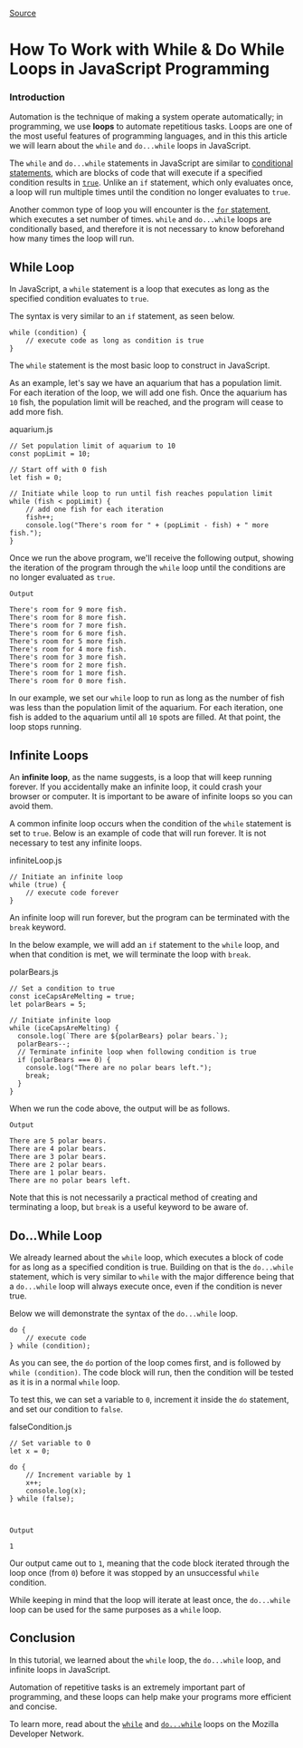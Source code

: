 
[Source](https://www.digitalocean.com/community/tutorials/using-while-and-do-while-loops-in-javascript "Permalink to How To Work with While & Do While Loops in JavaScript Programming")

# How To Work with While & Do While Loops in JavaScript Programming

### Introduction

Automation is the technique of making a system operate automatically; in programming, we use **loops** to automate repetitious tasks. Loops are one of the most useful features of programming languages, and in this this article we will learn about the `while` and `do...while` loops in JavaScript.

The `while` and `do...while` statements in JavaScript are similar to [conditional statements][1], which are blocks of code that will execute if a specified condition results in [`true`][2]. Unlike an `if` statement, which only evaluates once, a loop will run multiple times until the condition no longer evaluates to `true`.

Another common type of loop you will encounter is the [`for` statement][3], which executes a set number of times. `while` and `do...while` loops are conditionally based, and therefore it is not necessary to know beforehand how many times the loop will run.

## While Loop

In JavaScript, a `while` statement is a loop that executes as long as the specified condition evaluates to `true`.

The syntax is very similar to an `if` statement, as seen below.
    
    
    while (condition) {
        // execute code as long as condition is true
    }
    

The `while` statement is the most basic loop to construct in JavaScript.

As an example, let's say we have an aquarium that has a population limit. For each iteration of the loop, we will add one fish. Once the aquarium has `10` fish, the population limit will be reached, and the program will cease to add more fish.

aquarium.js
    
    
    // Set population limit of aquarium to 10
    const popLimit = 10;
    
    // Start off with 0 fish
    let fish = 0;
    
    // Initiate while loop to run until fish reaches population limit
    while (fish < popLimit) {
        // add one fish for each iteration
        fish++;
        console.log("There's room for " + (popLimit - fish) + " more fish.");
    }
    

Once we run the above program, we'll receive the following output, showing the iteration of the program through the `while` loop until the conditions are no longer evaluated as `true`.
    
    
    Output
    
    There's room for 9 more fish.
    There's room for 8 more fish.
    There's room for 7 more fish.
    There's room for 6 more fish.
    There's room for 5 more fish.
    There's room for 4 more fish.
    There's room for 3 more fish.
    There's room for 2 more fish.
    There's room for 1 more fish.
    There's room for 0 more fish.
    

In our example, we set our `while` loop to run as long as the number of fish was less than the population limit of the aquarium. For each iteration, one fish is added to the aquarium until all `10` spots are filled. At that point, the loop stops running.

## Infinite Loops

An **infinite loop**, as the name suggests, is a loop that will keep running forever. If you accidentally make an infinite loop, it could crash your browser or computer. It is important to be aware of infinite loops so you can avoid them.

A common infinite loop occurs when the condition of the `while` statement is set to `true`. Below is an example of code that will run forever. It is not necessary to test any infinite loops.

infiniteLoop.js
    
    
    // Initiate an infinite loop
    while (true) {
        // execute code forever
    }
    

An infinite loop will run forever, but the program can be terminated with the `break` keyword.

In the below example, we will add an `if` statement to the `while` loop, and when that condition is met, we will terminate the loop with `break`.

polarBears.js
    
    
    // Set a condition to true
    const iceCapsAreMelting = true;
    let polarBears = 5;
    
    // Initiate infinite loop
    while (iceCapsAreMelting) {
      console.log(`There are ${polarBears} polar bears.`);
      polarBears--;
      // Terminate infinite loop when following condition is true
      if (polarBears === 0) {
        console.log("There are no polar bears left.");
        break;
      }
    }
    

When we run the code above, the output will be as follows.
    
    
    Output
    
    There are 5 polar bears.
    There are 4 polar bears.
    There are 3 polar bears.
    There are 2 polar bears.
    There are 1 polar bears.
    There are no polar bears left.
    

Note that this is not necessarily a practical method of creating and terminating a loop, but `break` is a useful keyword to be aware of.

## Do...While Loop

We already learned about the `while` loop, which executes a block of code for as long as a specified condition is true. Building on that is the `do...while` statement, which is very similar to `while` with the major difference being that a `do...while` loop will always execute once, even if the condition is never true.

Below we will demonstrate the syntax of the `do...while` loop.
    
    
    do {
        // execute code
    } while (condition);
    

As you can see, the `do` portion of the loop comes first, and is followed by `while (condition)`. The code block will run, then the condition will be tested as it is in a normal `while` loop.

To test this, we can set a variable to `0`, increment it inside the `do` statement, and set our condition to `false`.

falseCondition.js
    
    
    // Set variable to 0
    let x = 0;
    
    do {
        // Increment variable by 1
        x++;
        console.log(x);
    } while (false);
    
    
    
    Output
    
    1
    

Our output came out to `1`, meaning that the code block iterated through the loop once (from `0`) before it was stopped by an unsuccessful `while` condition.

While keeping in mind that the loop will iterate at least once, the `do...while` loop can be used for the same purposes as a `while` loop.

## Conclusion

In this tutorial, we learned about the `while` loop, the `do...while` loop, and infinite loops in JavaScript.

Automation of repetitive tasks is an extremely important part of programming, and these loops can help make your programs more efficient and concise.

To learn more, read about the [`while`][4] and [`do...while`][5] loops on the Mozilla Developer Network.

[1]: https://www.digitalocean.com/community/tutorials/how-to-write-conditional-statements-in-javascript
[2]: https://www.digitalocean.com/community/tutorials/understanding-data-types-in-javascript#booleans
[3]: https://developer.mozilla.org/en-US/docs/Web/JavaScript/Reference/Statements/for
[4]: https://developer.mozilla.org/en-US/docs/Web/JavaScript/Reference/Statements/while
[5]: https://developer.mozilla.org/en-US/docs/Web/JavaScript/Reference/Statements/do...while

  